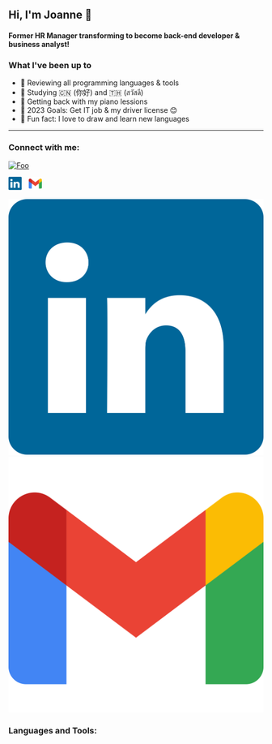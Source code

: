 ## Hi, I'm Joanne 👋

#### Former HR Manager transforming to become back-end developer & business analyst!

### What I've been up to

- 🤖 Reviewing all programming languages & tools
- 🔮 Studying 🇨🇳 (你好) and 🇹🇭 (สวัสดี)
- ️🎹 Getting back with my piano lessions
- ️🥊 2023 Goals: Get IT job & my driver license 😊
- 🎃 Fun fact: I love to draw and learn new languages

---

### Connect with me:


<a href="http://google.com.au/" rel="some text">![Foo](http://www.google.com.au/images/nav_logo7.png)</a>

  <img alt="LinkedIn" src="./elements/linkedin-icon-2.svg" width="26px" style="padding-right:10px;"/> 
  <img alt="Gmail" src="./elements/official-gmail-icon-2020.svg" width="26px" style="padding-right:10px;"/>
  
  [![website](./elements/linkedin-icon-2.svg)]([https://codestackr.com#gh-light-mode-only](https://www.linkedin.com/in/joannersq/))
  [![](./elements/official-gmail-icon-2020.svg)](Joanne)

### Languages and Tools:
